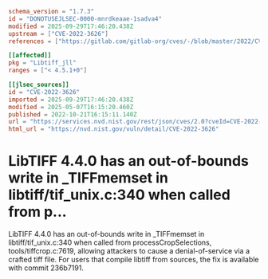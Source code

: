 ```toml
schema_version = "1.7.3"
id = "DONOTUSEJLSEC-0000-mnrdkeaae-1sadva4"
modified = 2025-09-29T17:46:20.438Z
upstream = ["CVE-2022-3626"]
references = ["https://gitlab.com/gitlab-org/cves/-/blob/master/2022/CVE-2022-3626.json", "https://gitlab.com/libtiff/libtiff/-/commit/236b7191f04c60d09ee836ae13b50f812c841047", "https://gitlab.com/libtiff/libtiff/-/issues/426", "https://lists.debian.org/debian-lts-announce/2023/01/msg00018.html", "https://security.netapp.com/advisory/ntap-20230110-0001/", "https://gitlab.com/gitlab-org/cves/-/blob/master/2022/CVE-2022-3626.json", "https://gitlab.com/libtiff/libtiff/-/commit/236b7191f04c60d09ee836ae13b50f812c841047", "https://gitlab.com/libtiff/libtiff/-/issues/426", "https://lists.debian.org/debian-lts-announce/2023/01/msg00018.html", "https://security.netapp.com/advisory/ntap-20230110-0001/"]

[[affected]]
pkg = "Libtiff_jll"
ranges = ["< 4.5.1+0"]

[[jlsec_sources]]
id = "CVE-2022-3626"
imported = 2025-09-29T17:46:20.438Z
modified = 2025-05-07T16:15:20.460Z
published = 2022-10-21T16:15:11.140Z
url = "https://services.nvd.nist.gov/rest/json/cves/2.0?cveId=CVE-2022-3626"
html_url = "https://nvd.nist.gov/vuln/detail/CVE-2022-3626"
```

# LibTIFF 4.4.0 has an out-of-bounds write in _TIFFmemset in libtiff/tif_unix.c:340 when called from p...

LibTIFF 4.4.0 has an out-of-bounds write in _TIFFmemset in libtiff/tif_unix.c:340 when called from processCropSelections, tools/tiffcrop.c:7619, allowing attackers to cause a denial-of-service via a crafted tiff file. For users that compile libtiff from sources, the fix is available with commit 236b7191.

